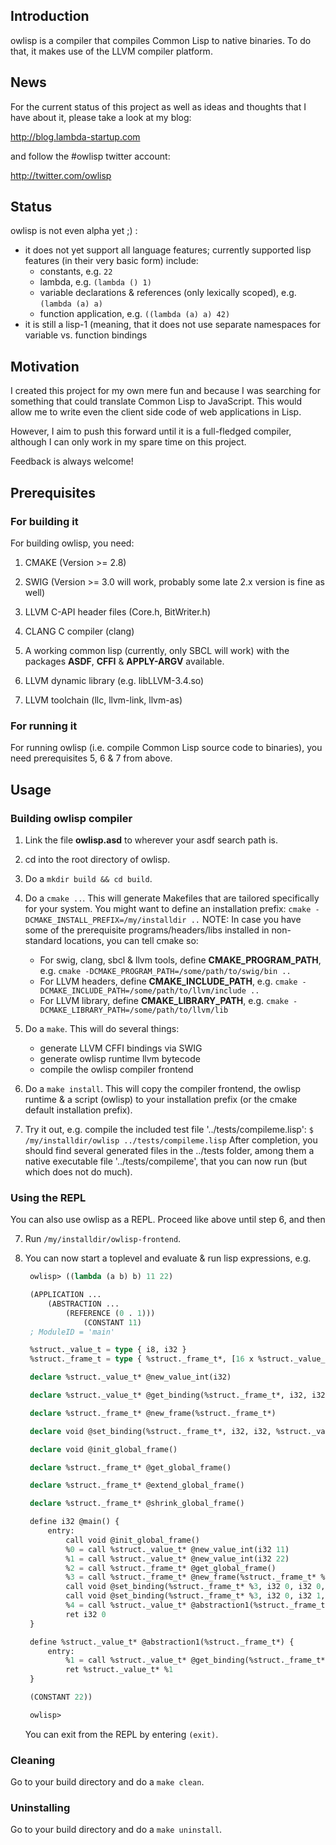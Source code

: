 ## Introduction

owlisp is a compiler that compiles Common Lisp to native binaries. To do that, it
makes use of the LLVM compiler platform.

## News

For the current status of this project as well as ideas and thoughts that I
have about it, please take a look at my blog:

http://blog.lambda-startup.com

and follow the #owlisp twitter account:

http://twitter.com/owlisp

## Status

owlisp is not even alpha yet ;) :
* it does not yet support all language features; currently supported lisp
  features (in their very basic form) include:
    * constants, e.g. ```22```
    * lambda, e.g. ```(lambda () 1)```
    * variable declarations & references (only lexically scoped), e.g. ```(lambda (a) a)```
    * function application, e.g. ```((lambda (a) a) 42)```
* it is still a lisp-1 (meaning, that it does not use separate namespaces
  for variable vs. function bindings

## Motivation

I created this project for my own mere fun and because I was searching for
something that could translate Common Lisp to JavaScript. This would allow
me to write even the client side code of web applications in Lisp.

However, I aim to push this forward until it is a full-fledged compiler,
although I can only work in my spare time on this project.

Feedback is always welcome!

## Prerequisites

### For building it

For building owlisp, you need:

1. CMAKE (Version >= 2.8)

2. SWIG (Version >= 3.0 will work, probably some late 2.x version is fine as well)

3. LLVM C-API header files (Core.h, BitWriter.h)

4. CLANG C compiler (clang)

5. A working common lisp (currently, only SBCL will work) with the packages
   **ASDF**, **CFFI** & **APPLY-ARGV** available.

6. LLVM dynamic library (e.g. libLLVM-3.4.so)

7. LLVM toolchain (llc, llvm-link, llvm-as)

### For running it

For running owlisp (i.e. compile Common Lisp source code to binaries), you need
prerequisites 5, 6 & 7 from above.

## Usage

### Building owlisp compiler

1. Link the file **owlisp.asd** to wherever your asdf search path is.

2. cd into the root directory of owlisp.

3. Do a ```mkdir build && cd build```.

4. Do a ```cmake ..```. This will generate Makefiles that are tailored specifically
   for your system.
   You might want to define an installation prefix: ```cmake -DCMAKE_INSTALL_PREFIX=/my/installdir ..```
   NOTE: In case you have some of the prerequisite programs/headers/libs installed
   in non-standard locations, you can tell cmake so:
   * For swig, clang, sbcl & llvm tools, define **CMAKE_PROGRAM_PATH**, e.g. ```cmake -DCMAKE_PROGRAM_PATH=/some/path/to/swig/bin ..```
   * For LLVM headers, define **CMAKE_INCLUDE_PATH**, e.g. ```cmake -DCMAKE_INCLUDE_PATH=/some/path/to/llvm/include ..```
   * For LLVM library, define **CMAKE_LIBRARY_PATH**, e.g. ```cmake -DCMAKE_LIBRARY_PATH=/some/path/to/llvm/lib```

5. Do a ```make```. This will do several things:
   * generate LLVM CFFI bindings via SWIG
   * generate owlisp runtime llvm bytecode
   * compile the owlisp compiler frontend

6. Do a ```make install```. This will copy the compiler frontend, the
   owlisp runtime & a script (owlisp) to your installation prefix (or the
   cmake default installation prefix).

7. Try it out, e.g. compile the included test file '../tests/compileme.lisp':
   ```$ /my/installdir/owlisp ../tests/compileme.lisp```
   After completion, you should find several generated files in the ../tests
   folder, among them a native executable file '../tests/compileme', that you
   can now run (but which does not do much).

### Using the REPL

You can also use owlisp as a REPL. Proceed like above until step 6, and then

7. Run ```/my/installdir/owlisp-frontend```.

8. You can now start a toplevel and evaluate & run lisp expressions, e.g.
   ```lisp
    owlisp> ((lambda (a b) b) 11 22)

	(APPLICATION ...
		(ABSTRACTION ...
			(REFERENCE (0 . 1)))
				(CONSTANT 11)
    ; ModuleID = 'main'

	%struct._value_t = type { i8, i32 }
	%struct._frame_t = type { %struct._frame_t*, [16 x %struct._value_t*] }

	declare %struct._value_t* @new_value_int(i32)

	declare %struct._value_t* @get_binding(%struct._frame_t*, i32, i32)

	declare %struct._frame_t* @new_frame(%struct._frame_t*)

	declare void @set_binding(%struct._frame_t*, i32, i32, %struct._value_t*)

	declare void @init_global_frame()

	declare %struct._frame_t* @get_global_frame()

	declare %struct._frame_t* @extend_global_frame()

	declare %struct._frame_t* @shrink_global_frame()

	define i32 @main() {
		entry:
			call void @init_global_frame()
			%0 = call %struct._value_t* @new_value_int(i32 11)
			%1 = call %struct._value_t* @new_value_int(i32 22)
			%2 = call %struct._frame_t* @get_global_frame()
			%3 = call %struct._frame_t* @new_frame(%struct._frame_t* %2)
			call void @set_binding(%struct._frame_t* %3, i32 0, i32 0, %struct._value_t* %0)
			call void @set_binding(%struct._frame_t* %3, i32 0, i32 1, %struct._value_t* %1)
			%4 = call %struct._value_t* @abstraction1(%struct._frame_t* %2)
			ret i32 0
    }

	define %struct._value_t* @abstraction1(%struct._frame_t*) {
		entry:
			%1 = call %struct._value_t* @get_binding(%struct._frame_t* %0, i32 0, i32 1)
			ret %struct._value_t* %1
    }

    (CONSTANT 22))

	owlisp>
   ```
   You can exit from the REPL by entering ```(exit)```.

### Cleaning

Go to your build directory and do a ```make clean```.

### Uninstalling

Go to your build directory and do a ```make uninstall```.

